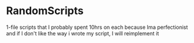 # RandomScripts
1-file scripts that I probably spent 10hrs on each because Ima perfectionist and if I don't like the way i wrote my script, I will reimplement it
